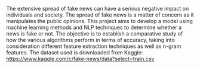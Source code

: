 The extensive spread of fake news can have a serious negative impact on individuals and society. The spread of fake news is a matter of concern as it manipulates the public opinions. 
This project aims to develop a model using machine learning methods and NLP techniques to determine whether a news is fake or not.
The objective is to establish a comparative study of how the various algorithms perform in terms of accuracy, taking into consideration different feature extraction techniques as well as n-gram features.
The dataset used is downloaded from Kaggle: https://www.kaggle.com/c/fake-news/data?select=train.csv
